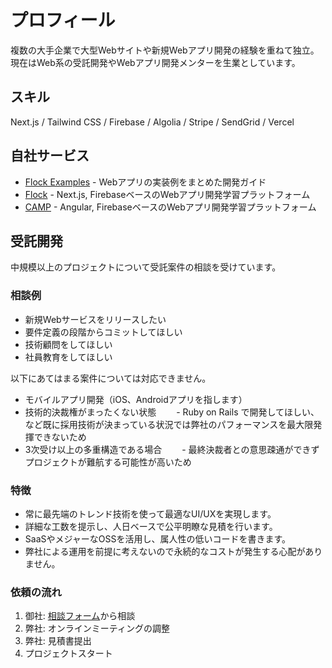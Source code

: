 # プロフィール

複数の大手企業で大型Webサイトや新規Webアプリ開発の経験を重ねて独立。現在はWeb系の受託開発やWebアプリ開発メンターを生業としています。

## スキル

Next.js / Tailwind CSS / Firebase / Algolia / Stripe / SendGrid / Vercel

## 自社サービス

- [Flock Examples](https://examples.flock.codes) - Webアプリの実装例をまとめた開発ガイド
- [Flock](https://www.flock.codes/about) - Next.js, FirebaseベースのWebアプリ開発学習プラットフォーム
- [CAMP](https://to.camp/about) - Angular, FirebaseベースのWebアプリ開発学習プラットフォーム

## 受託開発

中規模以上のプロジェクトについて受託案件の相談を受けています。

### 相談例

- 新規Webサービスをリリースしたい
- 要件定義の段階からコミットしてほしい
- 技術顧問をしてほしい
- 社員教育をしてほしい

以下にあてはまる案件については対応できません。

- モバイルアプリ開発（iOS、Androidアプリを指します）
- 技術的決裁権がまったくない状態
　　- Ruby on Rails で開発してほしい、など既に採用技術が決まっている状況では弊社のパフォーマンスを最大限発揮できないため
- 3次受け以上の多重構造である場合
　　- 最終決裁者との意思疎通ができずプロジェクトが難航する可能性が高いため

### 特徴

- 常に最先端のトレンド技術を使って最適なUI/UXを実現します。
- 詳細な工数を提示し、人日ベースで公平明瞭な見積を行います。
- SaaSやメジャーなOSSを活用し、属人性の低いコードを書きます。
- 弊社による運用を前提に考えないので永続的なコストが発生する心配がありません。

### 依頼の流れ

1. 御社: [相談フォーム](https://forms.gle/ppjXtLwPCR4cwQt26)から相談
2. 弊社: オンラインミーティングの調整
3. 弊社: 見積書提出
4. プロジェクトスタート
